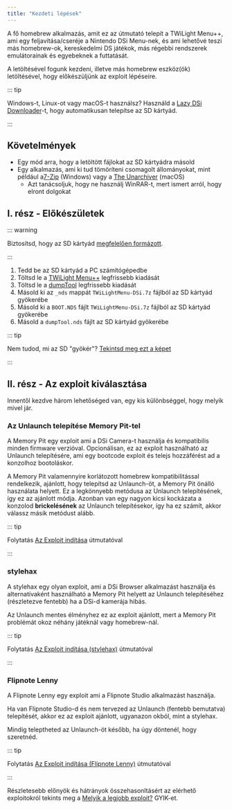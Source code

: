 ```yaml
---
title: "Kezdeti lépések"
---
```


A fő homebrew alkalmazás, amit ez az útmutató telepít a TWiLight Menu++, ami egy feljavítása/cseréje a Nintendo DSi Menu-nek, és ami lehetővé teszi más homebrew-ok, kereskedelmi DS játékok, más régebbi rendszerek emulátorainak és egyebeknek a futtatását.

A letöltésével fogunk kezdeni, illetve más homebrew eszköz(ök) letöltésével, hogy előkészüljünk az exploit lépéseire.

::: tip

Windows-t, Linux-ot vagy macOS-t használsz? Használd a [Lazy DSi Downloader](lazy-dsi-downloader.html)-t, hogy automatikusan telepítse az SD kártyád.

:::

## Követelmények

- Egy mód arra, hogy a letöltött fájlokat az SD kártyádra másold
- Egy alkalmazás, ami ki tud tömöríteni csomagolt állományokat, mint például a[7-Zip](https://www.7-zip.org/) (Windows) vagy a [The Unarchiver](https://apps.apple.com/us/app/the-unarchiver/id425424353) (macOS)
   - Azt tanácsoljuk, hogy ne használj WinRAR-t, mert ismert arról, hogy elront dolgokat

## I. rész - Előkészületek

::: warning

Biztosítsd, hogy az SD kártyád [megfelelően formázott](sd-card-setup.html).

:::

1. Tedd be az SD kártyád a PC számítógépedbe
1. Töltsd le a [TWiLight Menu++](https://github.com/DS-Homebrew/TWiLightMenu/releases/latest/download/TWiLightMenu-DSi.7z) legfrissebb kiadását
1. Töltsd le a [dumpTool](https://github.com/zoogie/dumpTool/releases/latest/download/dumpTool.nds) legfrissebb kiadását
1. Másold ki az `_nds` mappát `TWiLightMenu-DSi.7z` fájlból az SD kártyád gyökerébe
1. Másold ki a `BOOT.NDS` fájlt `TWiLightMenu-DSi.7z` fájlból az SD kártyád gyökerébe
1. Másold a `dumpTool.nds` fájlt az SD kártyád gyökerébe

::: tip

Nem tudod, mi az SD "gyökér"? [Tekintsd meg ezt a képet](https://media.discordapp.net/attachments/489307733074640926/756947922804932739/wherestheroot.png)

:::


## II. rész - Az exploit kiválasztása

Innentől kezdve három lehetőséged van, egy kis különbséggel, hogy melyik mivel jár.


### Az Unlaunch telepítése Memory Pit-tel

A Memory Pit egy exploit ami a DSi Camera-t használja és kompatibilis minden firmware verzióval. Opcionálisan, ez az exploit használható az Unlaunch telepítésére, ami egy bootcode exploit és telejs hozzáférést ad a konzolhoz bootoláskor.

A Memory Pit valamennyire korlátozott homebrew kompatibilitással rendelkezik, ajánlott, hogy telepítsd az Unlaunch-öt, a Memory Pit önálló használata helyett. Ez a legkönnyebb metódusa az Unlaunch telepítésének, így ez az ajánlott módja. Azonban van egy nagyon kicsi kockázata a konzolod **brickelésének** az Unlaunch telepítésekor, így ha ez számít, akkor válassz másik metódust alább.

::: tip

Folytatás [Az Exploit indítása](launching-the-exploit.html) útmutatóval

:::


### stylehax

A stylehax egy olyan exploit, ami a DSi Browser alkalmazást használja és alternatívaként használható a Memory Pit helyett az Unlaunch telepítéséhez (részletezve fentebb) ha a DSi-d kamerája hibás.

Az Unlaunch mentes élményhez ez az exploit ajánlott, mert a Memory Pit problémát okoz néhány játéknál vagy homebrew-nál.

::: tip

Folytatás [Az Exploit indítása (stylehax)](launching-the-browser-exploit.html) útmutatóval

:::


### Flipnote Lenny

A Flipnote Lenny egy exploit ami a Flipnote Studio alkalmazást használja.

Ha van Flipnote Studio-d és nem tervezed az Unlaunch (fentebb bemutatva) telepítését, akkor ez az exploit ajánlott, ugyanazon okból, mint a stylehax.

Mindig teleptheted az Unlaunch-öt később, ha úgy döntenél, hogy szeretnéd.

::: tip

Folytatás [Az Exploit indítása (Flipnote Lenny)](launching-the-flipnote-exploit.html) útmutatóval

:::

Részletesebb előnyök és hátrányok összehasonltásért az elérhető exploitokról tekints meg a [Melyik a legjobb exploit?](faq.html#which-is-the-best-exploit) GYIK-et.
